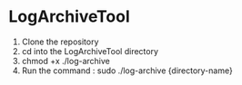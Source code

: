 # LogArchiveTool

1. Clone the repository
2. cd into the LogArchiveTool directory
3. chmod +x ./log-archive
4. Run the command : sudo ./log-archive {directory-name}
